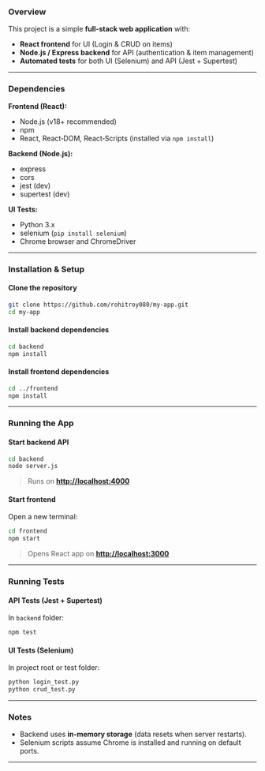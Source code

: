 
### Overview

This project is a simple **full‑stack web application** with:

*  **React frontend** for UI (Login & CRUD on items)
*  **Node.js / Express backend** for API (authentication & item management)
*  **Automated tests** for both UI (Selenium) and API (Jest + Supertest)

---

### Dependencies

**Frontend (React):**

* Node.js (v18+ recommended)
* npm
* React, React‑DOM, React‑Scripts (installed via `npm install`)

**Backend (Node.js):**

* express
* cors
* jest (dev)
* supertest (dev)

**UI Tests:**

* Python 3.x
* selenium (`pip install selenium`)
* Chrome browser and ChromeDriver

---

### Installation & Setup

#### Clone the repository

```bash
git clone https://github.com/rohitroy080/my-app.git
cd my-app
```

#### Install backend dependencies

```bash
cd backend
npm install
```

#### Install frontend dependencies

```bash
cd ../frontend
npm install
```

---

### Running the App

#### Start backend API

```bash
cd backend
node server.js
```

> Runs on **[http://localhost:4000](http://localhost:4000)**

#### Start frontend

Open a new terminal:

```bash
cd frontend
npm start
```

> Opens React app on **[http://localhost:3000](http://localhost:3000)**

---

### Running Tests

#### API Tests (Jest + Supertest)

In `backend` folder:

```bash
npm test
```

#### UI Tests (Selenium)

In project root or test folder:

```bash
python login_test.py
python crud_test.py
```

---

### Notes

* Backend uses **in‑memory storage** (data resets when server restarts).
* Selenium scripts assume Chrome is installed and running on default ports.

---
